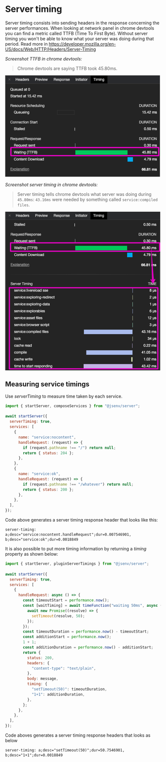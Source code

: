 # Server timing

Server timing consists into sending headers in the response concerning the server performances. When looking at network panel in chrome devtools you can find a metric called TTFB (Time To First Byte). Without server timing you won't be able to know what your server was doing during that period. Read more in https://developer.mozilla.org/en-US/docs/Web/HTTP/Headers/Server-Timing

_Screenshot TTFB in chrome devtools:_

> Chrome devtools are saying TTFB took 45.80ms.

![screenshot of chrome devtools TTFB](./screenshots/devtools_TTFB.png)

_Screenshot server timing in chrome devtools:_

> Server timing tells chrome devtools what server was doing during `45.80ms`: `43.16ms` were needed by something called `service:compiled files`.

![screenshot of chrome devtools server timing](./screenshots/devtools_server_timing.png)

## Measuring service timings

Use _serverTiming_ to measure time taken by each service.

```js
import { startServer, composeServices } from "@jsenv/server";

await startServer({
  serverTiming: true,
  services: [
    {
      name: "service:nocontent",
      handleRequest: (request) => {
        if (request.pathname !== "/") return null;
        return { status: 204 };
      },
    },
    {
      name: "service:ok",
      handleRequest: (request) => {
        if (request.pathname !== "/whatever") return null;
        return { status: 200 };
      },
    },
  ],
});
```

Code above generates a server timing response header that looks like this:

```console
server-timing: a;desc="service:nocontent.handleRequest";dur=0.007546901, b;desc="service:ok";dur=0.0018849
```

It is also possible to put more timing information by returning a _timing_ property as shown below:

```js
import { startServer, pluginServerTimings } from "@jsenv/server";

await startServer({
  serverTiming: true,
  services: [
    {
      handleRequest: async () => {
        const timeoutStart = performance.now();
        const [waitTiming] = await timeFunction("waiting 50ms", async () => {
          await new Promise((resolve) => {
            setTimeout(resolve, 50);
          });
        });
        const timeoutDuration = performance.now() - timeoutStart;
        const additionStart = performance.now();
        1 + 1;
        const additionDuration = performance.now() - additionStart;
        return {
          status: 200,
          headers: {
            "content-type": "text/plain",
          },
          body: message,
          timing: {
            "setTimeout(50)": timeoutDuration,
            "1+1": additionDuration,
          },
        };
      },
    },
  ],
});
```

Code aboves generates a server timing response headers that looks as below

```console
server-timing: a;desc="setTimeout(50)";dur=50.7546901, b;desc="1+1";dur=0.0018849
```
